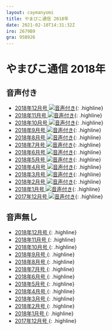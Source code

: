 ```yaml
---
layout: caymanyomi
title: やまびこ通信 2018年
date: 2021-02-10T14:31:32Z
iro: 2679B9
gra: 95B926
---
```


# やまびこ通信 2018年

## 音声付き

- <a href="../2018/12.html">2018年12月号 <img src="media/Speaker_Icon_gray.png" srcset="media/Speaker_Icon_gray.svg" alt="音声付き" class="gyo" /></a>{: .highline}
- <a href="../2018/11.html">2018年11月号 <img src="media/Speaker_Icon_gray.png" srcset="media/Speaker_Icon_gray.svg" alt="音声付き" class="gyo" /></a>{: .highline}
- <a href="../2018/10.html">2018年10月号 <img src="media/Speaker_Icon_gray.png" srcset="media/Speaker_Icon_gray.svg" alt="音声付き" class="gyo" /></a>{: .highline}
- <a href="../2018/09.html">2018年9月号 <img src="media/Speaker_Icon_gray.png" srcset="media/Speaker_Icon_gray.svg" alt="音声付き" class="gyo" /></a>{: .highline}
- <a href="../2018/08.html">2018年8月号 <img src="media/Speaker_Icon_gray.png" srcset="media/Speaker_Icon_gray.svg" alt="音声付き" class="gyo" /></a>{: .highline}
- <a href="../2018/07.html">2018年7月号 <img src="media/Speaker_Icon_gray.png" srcset="media/Speaker_Icon_gray.svg" alt="音声付き" class="gyo" /></a>{: .highline}
- <a href="../2018/06.html">2018年6月号 <img src="media/Speaker_Icon_gray.png" srcset="media/Speaker_Icon_gray.svg" alt="音声付き" class="gyo" /></a>{: .highline}
- <a href="../2018/05.html">2018年5月号 <img src="media/Speaker_Icon_gray.png" srcset="media/Speaker_Icon_gray.svg" alt="音声付き" class="gyo" /></a>{: .highline}
- <a href="../2018/04.html">2018年4月号 <img src="media/Speaker_Icon_gray.png" srcset="media/Speaker_Icon_gray.svg" alt="音声付き" class="gyo" /></a>{: .highline}
- <a href="../2018/03.html">2018年3月号 <img src="media/Speaker_Icon_gray.png" srcset="media/Speaker_Icon_gray.svg" alt="音声付き" class="gyo" /></a>{: .highline}
- <a href="../2018/02.html">2018年2月号 <img src="media/Speaker_Icon_gray.png" srcset="media/Speaker_Icon_gray.svg" alt="音声付き" class="gyo" /></a>{: .highline}
- <a href="../2018/01.html">2018年1月号 <img src="media/Speaker_Icon_gray.png" srcset="media/Speaker_Icon_gray.svg" alt="音声付き" class="gyo" /></a>{: .highline}
- <a href="../2018/201712.html">2017年12月号 <img src="media/Speaker_Icon_gray.png" srcset="media/Speaker_Icon_gray.svg" alt="音声付き" class="gyo" /></a>{: .highline}

## 音声無し

- <a href="../2018/12p.html">2018年12月号 </a>{: .highline}
- <a href="../2018/11p.html">2018年11月号 </a>{: .highline}
- <a href="../2018/10p.html">2018年10月号 </a>{: .highline}
- <a href="../2018/09p.html">2018年9月号 </a>{: .highline}
- <a href="../2018/08p.html">2018年8月号 </a>{: .highline}
- <a href="../2018/07p.html">2018年7月号 </a>{: .highline}
- <a href="../2018/06p.html">2018年6月号 </a>{: .highline}
- <a href="../2018/05p.html">2018年5月号 </a>{: .highline}
- <a href="../2018/04p.html">2018年4月号 </a>{: .highline}
- <a href="../2018/03p.html">2018年3月号 </a>{: .highline}
- <a href="../2018/02p.html">2018年2月号 </a>{: .highline}
- <a href="../2018/01p.html">2018年1月号 </a>{: .highline}
- <a href="../2018/201712p.html">2017年12月号 </a>{: .highline}

